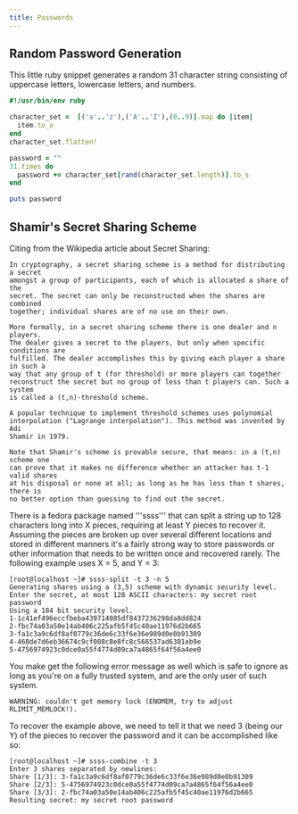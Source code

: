 ```yaml
---
title: Passwords
---
```


## Random Password Generation

This little ruby snippet generates a random 31 character string consisting of
uppercase letters, lowercase letters, and numbers. 

```ruby
#!/usr/bin/env ruby

character_set =  [('a'..'z'),('A'..'Z'),(0..9)].map do |item|
  item.to_a
end
character_set.flatten!

password = ""
31.times do
  password += character_set[rand(character_set.length)].to_s
end

puts password
```

## Shamir's Secret Sharing Scheme

Citing from the Wikipedia article about Secret Sharing:

```
In cryptography, a secret sharing scheme is a method for distributing a secret
amongst a group of participants, each of which is allocated a share of the
secret. The secret can only be reconstructed when the shares are combined
together; individual shares are of no use on their own.

More formally, in a secret sharing scheme there is one dealer and n players.
The dealer gives a secret to the players, but only when specific conditions are
fulfilled. The dealer accomplishes this by giving each player a share in such a
way that any group of t (for threshold) or more players can together
reconstruct the secret but no group of less than t players can. Such a system
is called a (t,n)-threshold scheme.

A popular technique to implement threshold schemes uses polynomial
interpolation ("Lagrange interpolation"). This method was invented by Adi
Shamir in 1979.

Note that Shamir's scheme is provable secure, that means: in a (t,n) scheme one
can prove that it makes no difference whether an attacker has t-1 valid shares
at his disposal or none at all; as long as he has less than t shares, there is
no better option than guessing to find out the secret.
```

There is a fedora package named '''ssss''' that can split a string up to 128
characters long into X pieces, requiring at least Y pieces to recover it.
Assuming the pieces are broken up over several different locations and stored
in different manners it's a fairly strong way to store passwords or other
information that needs to be written once and recovered rarely.  The following
example uses X = 5, and Y = 3:

```
[root@localhost ~]# ssss-split -t 3 -n 5
Generating shares using a (3,5) scheme with dynamic security level.
Enter the secret, at most 128 ASCII characters: my secret root password
Using a 184 bit security level.
1-1c41ef496eccfbeba439714085df8437236298da8dd824
2-fbc74a03a50e14ab406c225afb5f45c40ae11976d2b665
3-fa1c3a9c6df8af0779c36de6c33f6e36e989d0e0b91309
4-468de7d6eb36674c9cf008c8e8fc8c566537ad6301eb9e
5-4756974923c0dce0a55f4774d09ca7a4865f64f56a4ee0
```

You make get the following error message as well which is safe to ignore as
long as you're on a fully trusted system, and are the only user of such system.
 
```
WARNING: couldn't get memory lock (ENOMEM, try to adjust RLIMIT_MEMLOCK!).
```

To recover the example above, we need to tell it that we need 3 (being our Y)
of the pieces to recover the password and it can be accomplished like so:

```
[root@localhost ~]# ssss-combine -t 3
Enter 3 shares separated by newlines:
Share [1/3]: 3-fa1c3a9c6df8af0779c36de6c33f6e36e989d0e0b91309
Share [2/3]: 5-4756974923c0dce0a55f4774d09ca7a4865f64f56a4ee0
Share [3/3]: 2-fbc74a03a50e14ab406c225afb5f45c40ae11976d2b665
Resulting secret: my secret root password
```

